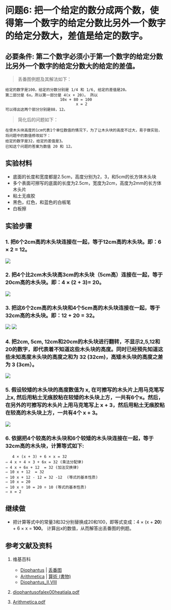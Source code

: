 # 问题6: 把一个给定的数分成两个数，使得第一个数字的给定分数比另外一个数字的给定分数大，差值是给定的数字。

## 必要条件: 第二个数字必须小于第一个数字的给定分数比另外一个数字的给定分数大的给定的差值。

> 丢番图例题及其解法如下：
>    
	给定的数字是100，给定的分数分别是 1/4 和 1/6, 给定的差值是20。
	第二部分是 6x。所以第一部分是 4(x + 20)。 所以 
	                        10x + 80 = 100
	                               x = 2
	可以得出这两个部分分别是88，12。

> 简化后的问题如下：
>  
	在使木头块高度的1cm代表1个单位数值的情况下，为了让木头块的高度不过大，易于做实验，将问题中的数值修改如下：
	给定的数字是32，给定的差值是3。
	已知这个问题的答案为数值 20 和 12。

## 实验材料

- 底面的长度和宽度都是2.5cm，高度分别为2，3，和5cm的长方体木头块
- 多个表面可擦写的底面的长度为2.5cm，宽度为2cm，高度为2mm的长方体木头片
- 粘土无痕胶
- 黑色，红色，和蓝色的白板笔
- 白板擦

## 实验步骤

### 1. 把6个2cm高的木头块连接在一起，等于12cm高的木头块。即：6 × 2 = 12。
![](/images/函数和极限/丢番图的《算术》中典型的推演实验/卷1/问题6/1a1.jpg)

### 2. 把4个比2cm木头块高3cm的木头块（5cm高）连接在一起，等于20cm高的木头块。即：4 × (2 + 3)= 20。
![](/images/函数和极限/丢番图的《算术》中典型的推演实验/卷1/问题6/1a2.jpg)

### 3. 把这6个2cm高的木头块和4个5cm高的木头块连接在一起，等于32cm高的木头块。即：12 + 20 = 32。
![](/images/函数和极限/丢番图的《算术》中典型的推演实验/卷1/问题6/1a3_1.jpg)
![](/images/函数和极限/丢番图的《算术》中典型的推演实验/卷1/问题6/1a3_2.jpg)

### 4. 把2cm, 5cm, 12cm和20cm的木头块进行翻转，不显示2,5,12和20的数字，即代表着不知道这些木头块的高度。同时已经预先知道这些未知高度木头块的高度之和为 32 (32cm)，高矮木头块的高度之差为 3 (3cm）。
![](/images/函数和极限/丢番图的《算术》中典型的推演实验/卷1/问题6/1a4.jpg)

### 5. 假设较矮的木头块的高度数值为 x, 在可擦写的木头片上用马克笔写上x, 然后用粘土无痕胶粘在较矮的木头块上方，一共有6个x。然后，在另外的可擦写的木头片上用马克笔写上 x + 3，然后用粘土无痕胶粘在较高的木头块上方，一共有4个 x + 3。
![](/images/函数和极限/丢番图的《算术》中典型的推演实验/卷1/问题6/1a5.jpg)

### 6. 依据把4个较高的木头块和6个较矮的木头块连接在一起，等于32cm高的木头块，计算等式如下:

       4 × (x + 3) + 6 × x = 32
    ⇒ 4 x + 4 × 3 + 6x = 32 (乘法分配律)
    ⇒ 4 x + 6x + 12  = 32 (加法交换律)
    ⇒ 10 x + 12  = 32
    ⇒ 10 x + 12 - 12 = 32 -12  (等式的基本性质)
    ⇒ 10 x = 20
    ⇒ 10 x ÷ 10 = 20 ÷ 10 (等式的基本性质)
    ⇒ x = 2

## 继续做

- 把计算等式中的常量3和32分别替换成20和100，即等式变成：4 × (x + **20**) + 6 × x = **100**。 计算出x的数值，从而解答出丢番图的例题。

## 参考文献及资料

1. 维基百科
	- [Diophantus](https://en.wikipedia.org/wiki/Diophantus) | [丢番图](https://zh.wikipedia.org/wiki/丢番图) 
	- [Arithmetica](https://en.wikipedia.org/wiki/Arithmetica) | [算術 (書物)](https://ja.wikipedia.org/wiki/%E7%AE%97%E8%A1%93_(%E6%9B%B8%E7%89%A9)) 
	- [Diophantus_II.VIII](https://en.wikipedia.org/wiki/Diophantus_II.VIII) 

2. [diophantusofalex00heatiala.pdf](https://archive.org/download/diophantusofalex00heatiala/diophantusofalex00heatiala.pdf) 
3. [Arithmetica.pdf](https://staff.um.edu.mt/jmus1/Diophantus.pdf) 




